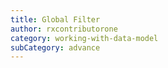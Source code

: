 ```yaml
---
title: Global Filter
author: rxcontributorone
category: working-with-data-model
subCategory: advance
---
```


    